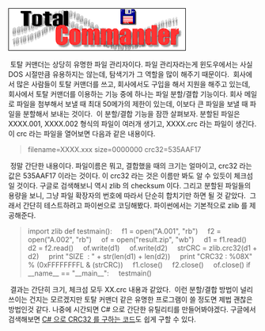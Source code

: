 <img src="TC.png" width="359" height="86" />

 토탈 커맨더는 상당히 유명한 파일 관리자이다. 파일 관리자라는게 윈도우에서는 사실 DOS 시절만큼 유용하지는 않는데, 탐색기가 그 역할을 많이 해주기 때문이다.
 회사에서 많은 사람들이 토탈 커맨더를 쓰고, 회사에서도 구입을 해서 지원을 해주고 있는데, 회사에서 토탈 커맨더를 이용하는 기능 중에 하나는 파일 분할/결합 기능이다. 회사 메일로 파일을 첨부해서 보낼 때 최대 50메가의 제한이 있는데, 이보다 큰 파일을 보낼 때 파일을 분할해서 보내는 것이다.
 이 분할/결합 기능을 잠깐 살펴보자. 분할된 파일은 XXXX.001, XXXX.002 형식의 파일이 여러개 생기고, XXXX.crc 라는 파일이 생긴다. 이 crc 라는 파일을 열어보면 다음과 같은 내용이다.

> filename=XXXX.xxx
> size=0000000
> crc32=535AAF17

 정말 간단한 내용이다. 파일이름은 뭐고, 결합했을 때의 크기는 얼마이고, crc32 라는 값은 535AAF17 이라는 것이다. 이 crc32 라는 것은 이름만 봐도 알 수 있듯이 체크섬일 것이다. 구글로 검색해보니 역시 zlib 의 checksum 이다. 그리고 분할된 파일들의 용량을 보니, 그냥 파일 확장자의 번호에 따라서 단순히 합치기만 하면 될 것 같았다.
 그래서 간단히 테스트하려고 파이썬으로 코딩해봤다. 파이썬에서는 기본적으로 zlib 를 제공해준다.

> import zlib
> def testmain():
>     f1 = open("A.001", "rb")
>     f2 = open("A.002", "rb")
>     of = open("result.zip", "wb")
>     d1 = f1.read()
>     d2 = f2.read()
>     of.write(d1)
>     of.write(d2)
>     strCRC = zlib.crc32(d1 + d2)
>     print "SIZE  : " + str(len(d1) + len(d2))
>     print "CRC32 : %08X" % (0xFFFFFFFFL & (strCRC))
>     f1.close()
>     f2.close()
>     of.close()
> if \_\_name\_\_ == "\_\_main\_\_":
>     testmain()

 결과는 간단히 크기, 체크섬 모두 XX.crc 내용과 같았다.
 이런 분할/결합 방법이 널리 쓰이는 건지는 모르겠지만 토탈 커맨더 같은 유명한 프로그램이 쓸 정도면 제법 괜찮은 방법인것 같다. 나중에 시간되면 C\# 으로 간단한 유틸리티를 만들어봐야겠다. 구글에서 검색해보면 [C\# 으로 CRC32 를 구하는 코드](http://sanity-free.org/12/crc32_implementation_in_csharp.html)도 쉽게 구할 수 있다.


